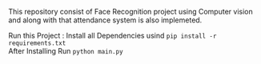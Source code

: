 This repository consist of Face Recognition project using Computer vision and along with that  attendance system is also implemeted.

Run this Project : 
Install all Dependencies usind   ```pip install -r requirements.txt``` <br/>
After Installing Run ```python main.py```
